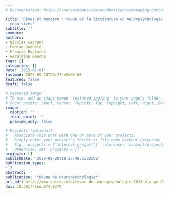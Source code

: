 ```yaml
---
# Documentation: https://sourcethemes.com/academic/docs/managing-content/

title: 'Rêves et mémoire : revue de la littérature en neuropsychologie et neurosciences
  cognitives'
subtitle: ''
summary: ''
authors:
- Nicolas Legrand
- Fabian Guénolé
- Francis Eustache
- Géraldine Rauchs
tags: []
categories: []
date: '2015-01-01'
lastmod: 2020-09-28T20:27:49+02:00
featured: false
draft: false

# Featured image
# To use, add an image named `featured.jpg/png` to your page's folder.
# Focal points: Smart, Center, TopLeft, Top, TopRight, Left, Right, BottomLeft, Bottom, BottomRight.
image:
  caption: ''
  focal_point: ''
  preview_only: false

# Projects (optional).
#   Associate this post with one or more of your projects.
#   Simply enter your project's folder or file name without extension.
#   E.g. `projects = ["internal-project"]` references `content/project/deep-learning/index.md`.
#   Otherwise, set `projects = []`.
projects: []
publishDate: '2020-09-28T18:27:48.638258Z'
publication_types:
- 2
abstract: ''
publication: '*Revue de neuropsychologie*'
url_pdf: http://www.cairn.info/revue-de-neuropsychologie-2015-4-page-279.htm?ref=doi
doi: 10.3917/rne.074.0279
---
```

